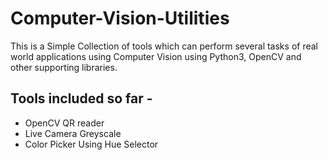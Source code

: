 # Computer-Vision-Utilities

This is a Simple Collection of tools which can perform several tasks of real world applications using Computer Vision using Python3, OpenCV and other supporting libraries.

## Tools included so far -
- OpenCV QR reader
- Live Camera Greyscale
- Color Picker Using Hue Selector
